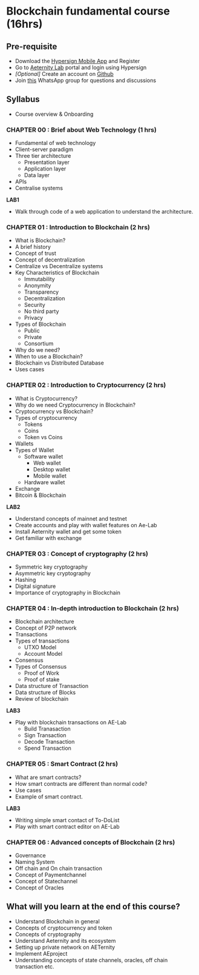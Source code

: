 # Blockchain fundamental course (16hrs)

## Pre-requisite

- Download the [Hypersign Mobile App](https://hypermine.in/hypersign/) and Register
- Go to [Aeternity Lab](https://ae-labs.herokuapp.com/) portal and login using Hypersign
- *[Optional]* Create an account on [Github](https://github.com/) 
- Join [this](https://chat.whatsapp.com/CIpzHHgMjovLo6hsrlXBZ0) WhatsApp group for questions and discussions

## Syllabus

- Course overview & Onboarding

### CHAPTER 00 : Brief about Web Technology (1 hrs)

- Fundamental of web technology
- Client-server paradigm
- Three tier architecture
    - Presentation layer
    - Application layer
    - Data layer
- APIs
- Centralise systems

**LAB1**
- Walk through code of a web application to understand the architecture.  

### CHAPTER 01 : Introduction to Blockchain   (2 hrs)

- What is Blockchain? 
- A brief history
- Concept of trust
- Concept of decentralization
- Centralize vs Decentralize systems
- Key Characteristics of Blockchain
    - Immutability
    - Anonymity
    - Transparency
    - Decentralization
    - Security
    - No third party
    - Privacy
- Types of Blockchain
    - Public
    - Private
    - Consortium
- Why do we need?
- When to use a Blockchain?
- Blockchain vs Distributed Database
- Uses cases

### CHAPTER 02 : Introduction to Cryptocurrency (2 hrs)
 
- What is Cryptocurrency?
- Why do we need Cryptocurrency in Blockchain? 
- Cryptocurrency vs Blockchain?     
- Types of cryptocurrency
    - Tokens
    - Coins
    - Token vs Coins
- Wallets
- Types of Wallet
    - Software wallet
        - Web wallet
        - Desktop wallet
        - Mobile wallet
    - Hardware wallet
- Exchange
- Bitcoin & Blockchain

**LAB2**
- Understand concepts of mainnet and testnet
- Create accounts and play with wallet features on Ae-Lab
- Install Aeternity wallet and get some token
- Get familiar with exchange

### CHAPTER 03 : Concept of cryptography (2 hrs)

- Symmetric key cryptography
- Asymmetric key cryptography
- Hashing
- Digital signature
- Importance of cryptography in Blockchain

### CHAPTER 04 : In-depth introduction to Blockchain (2 hrs)

- Blockchain architecture
- Concept of P2P network
- Transactions 
- Types of transactions 
    - UTXO Model
    - Account Model
- Consensus 
- Types of Consensus 
    - Proof of Work
    - Proof of stake
- Data structure of Transaction
- Data structure of Blocks
- Review of blockchain

**LAB3**
- Play with blockchain transactions on AE-Lab
    - Build Tranasaction
    - Sign Transaction
    - Decode Transaction
    - Spend Transaction


### CHAPTER 05 : Smart Contract (2 hrs)

- What are smart contracts?
- How smart contracts are different than normal code?
- Use cases
- Example of smart contract.


**LAB3**
- Writing simple smart contact of To-DoList
- Play with smart contract editor on AE-Lab

### CHAPTER 06 : Advanced concepts of Blockchain  (2 hrs)

- Governance
- Naming System
- Off chain and On chain transaction
- Concept of Paymentchannel
- Concept of Statechannel
- Concept of Oracles


## What will you learn at the end of this course?

- Understand Blockchain in general
- Concepts of cryptocurrency and token
- Concepts of cryptography
- Understand Aeternity and its ecosystem
- Setting up private network on AETernity
- Implement AEproject
- Understanding concepts of state channels, oracles, off chain transaction etc.
 
